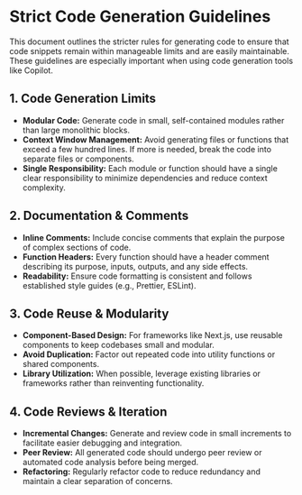 # Strict Code Generation Guidelines

This document outlines the stricter rules for generating code to ensure that code snippets remain within manageable limits and are easily maintainable. These guidelines are especially important when using code generation tools like Copilot.

## 1. Code Generation Limits
- **Modular Code:** Generate code in small, self-contained modules rather than large monolithic blocks.
- **Context Window Management:** Avoid generating files or functions that exceed a few hundred lines. If more is needed, break the code into separate files or components.
- **Single Responsibility:** Each module or function should have a single clear responsibility to minimize dependencies and reduce context complexity.

## 2. Documentation & Comments
- **Inline Comments:** Include concise comments that explain the purpose of complex sections of code.
- **Function Headers:** Every function should have a header comment describing its purpose, inputs, outputs, and any side effects.
- **Readability:** Ensure code formatting is consistent and follows established style guides (e.g., Prettier, ESLint).

## 3. Code Reuse & Modularity
- **Component-Based Design:** For frameworks like Next.js, use reusable components to keep codebases small and modular.
- **Avoid Duplication:** Factor out repeated code into utility functions or shared components.
- **Library Utilization:** When possible, leverage existing libraries or frameworks rather than reinventing functionality.

## 4. Code Reviews & Iteration
- **Incremental Changes:** Generate and review code in small increments to facilitate easier debugging and integration.
- **Peer Review:** All generated code should undergo peer review or automated code analysis before being merged.
- **Refactoring:** Regularly refactor code to reduce redundancy and maintain a clear separation of concerns.
